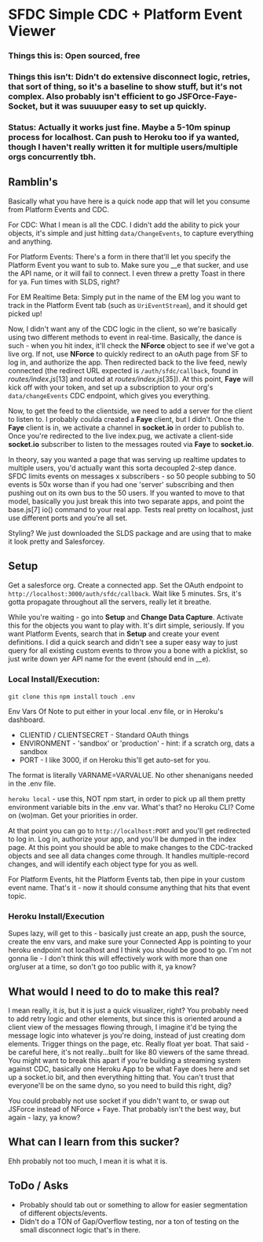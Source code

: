 # SFDC Simple CDC + Platform Event Viewer
### Things this is: Open sourced, free
### Things this isn't: Didn't do extensive disconnect logic, retries, that sort of thing, so it's a baseline to show stuff, but it's not complex. Also probably isn't efficient to go JSFOrce-Faye-Socket, but it was suuuuper easy to set up quickly.
### Status: Actually it works just fine. Maybe a 5-10m spinup process for localhost. Can push to Heroku too if ya wanted, though I haven't really written it for multiple users/multiple orgs concurrently tbh.

## Ramblin's

Basically what you have here is a quick node app that will let you consume from Platform Events and CDC.

For CDC: What I mean is all the CDC. I didn't add the ability to pick your objects, it's simple and just hitting `data/ChangeEvents`, to capture everything and anything.

For Platform Events: There's a form in there that'll let you specify the Platform Event you want to sub to. Make sure you __e that sucker, and use the API name, or it will fail to connect. I even threw a pretty Toast in there for ya. Fun times with SLDS, right?

For EM Realtime Beta: Simply put in the name of the EM log you want to track in the Platform Event tab (such as `UriEventStream`), and it should get picked up! 

Now, I didn't want any of the CDC logic in the client, so we're basically using two different methods to event in real-time. Basically, the dance is such - when you hit index, it'll check the **NForce** object to see if we've got a live org. If not, use **NForce** to quickly redirect to an oAuth page from SF to log in, and authorize the app. Then redirected back to the live feed, newly connected (the redirect URL expected is `/auth/sfdc/callback`, found in *routes/index.js*[13] and routed at *routes/index.js*[35]). At this point, **Faye** will kick off with your token, and set up a subscription to your org's `data/changeEvents` CDC endpoint, which gives you everything.

Now, to get the feed to the clientside, we need to add a server for the client to listen to. I probably coulda created a **Faye** client, but I didn't. Once the **Faye** client is in, we activate a channel in **socket.io** in order to publish to. Once you're redirected to the live index.pug, we activate a client-side **socket.io** subscriber to listen to the messages routed via **Faye** to **socket.io**. 

In theory, say you wanted a page that was serving up realtime updates to multiple users, you'd actually want this sorta decoupled 2-step dance. SFDC limits events on messages x subscribers - so 50 people subbing to 50 events is 50x worse than if you had one 'server' subscribing and then pushing out on its own bus to the 50 users. If you wanted to move to that model, basically you just break this into two separate apps, and point the base.js[7] io() command to your real app. Tests real pretty on localhost, just use different ports and you're all set.

Styling? We just downloaded the SLDS package and are using that to make it look pretty and Salesforcey.

## Setup

Get a salesforce org. Create a connected app. Set the OAuth endpoint to `http://localhost:3000/auth/sfdc/callback`. Wait like 5 minutes. Srs, it's gotta propagate throughout all the servers, really let it breathe.

While you're waiting - go into **Setup** and **Change Data Capture**. Activate this for the objects you want to play with. It's dirt simple, seriously. If you want Platform Events, search that in **Setup** and create your event definitions. I did a quick search and didn't see a super easy way to just query for all existing custom events to throw you a bone with a picklist, so just write down yer API name for the event (should end in __e).

### Local Install/Execution:

`git clone this`
`npm install`
`touch .env`

Env Vars Of Note to put either in your local .env file, or in Heroku's dashboard.
* CLIENTID / CLIENTSECRET - Standard OAuth things
* ENVIRONMENT - 'sandbox' or 'production' - hint: if a scratch org, dats a sandbox
* PORT - I like 3000, if on Heroku this'll get auto-set for you.

The format is literally VARNAME=VARVALUE. No other shenanigans needed in the .env file.

`heroku local` - use this, NOT npm start, in order to pick up all them pretty environment variable bits in the .env var. What's that? no Heroku CLI? Come on (wo)man. Get your priorities in order.

At that point you can go to `http://localhost:PORT` and you'll get redirected to log in. Log in, authorize your app, and you'll be dumped in the index page. At this point you should be able to make changes to the CDC-tracked objects and see all data changes come through. It handles multiple-record changes, and will identify each object type for you as well. 

For Platform Events, hit the Platform Events tab, then pipe in your custom event name. That's it - now it should consume anything that hits that event topic.

### Heroku Install/Execution
Supes lazy, will get to this - basically just create an app, push the source, create the env vars, and make sure your Connected App is pointing to your heroku endpoint not localhost and I think you should be good to go. I'm not gonna lie - I don't think this will effectively work with more than one org/user at a time, so don't go too public with it, ya know? 

## What would I need to do to make this real?
I mean really, it *is*, but it is just a quick visualizer, right? You probably need to add retry logic and other elements, but since this is oriented around a client view of the messages flowing through, I imagine it'd be tying the message logic into whatever js you're doing, instead of just creating dom elements. Trigger things on the page, etc. Really float yer boat. That said - be careful here, it's not really...built for like 80 viewers of the same thread. You might want to break this apart if you're building a streaming system against CDC, basically one Heroku App to be what Faye does here and set up a socket.io bit, and then everything hitting that. You can't trust that everyone'll be on the same dyno, so you need to build this right, dig?

You could probably not use socket if you didn't want to, or swap out JSForce instead of NForce + Faye. That probably isn't the best way, but again - lazy, ya know?

## What can I learn from this sucker?
Ehh probably not too much, I mean it is what it is.

## ToDo / Asks
* Probably should tab out or something to allow for easier segmentation of different objects/events.
* Didn't do a TON of Gap/Overflow testing, nor a ton of testing on the small disconnect logic that's in there. 